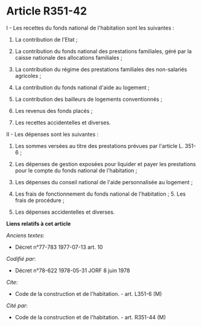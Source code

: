 # Article R351-42

I - Les recettes du fonds national de l'habitation sont les suivantes :

1. La contribution de l'Etat ;

2. La contribution du fonds national des prestations familiales, géré par la caisse nationale des allocations familiales ;

3. La contribution du régime des prestations familiales des non-salariés agricoles ;

4. La contribution du fonds national d'aide au logement ;

5. La contribution des bailleurs de logements conventionnés ;

6. Les revenus des fonds placés ;

7. Les recettes accidentelles et diverses.

II - Les dépenses sont les suivantes :

1. Les sommes versées au titre des prestations prévues par l'article L. 351-6 ;

2. Les dépenses de gestion exposées pour liquider et payer les prestations pour le compte du fonds national de l'habitation ;

3. Les dépenses du conseil national de l'aide personnalisée au logement ;

4. Les frais de fonctionnement du fonds national de l'habitation ;    5. Les frais de procédure ;

6. Les dépenses accidentelles et diverses.

**Liens relatifs à cet article**

_Anciens textes_:

  - Décret n°77-783 1977-07-13 art. 10

_Codifié par_:

  - Décret n°78-622 1978-05-31 JORF 8 juin 1978

_Cite_:

  - Code de la construction et de l'habitation. - art. L351-6 (M)

_Cité par_:

  - Code de la construction et de l'habitation. - art. R351-44 (M)
